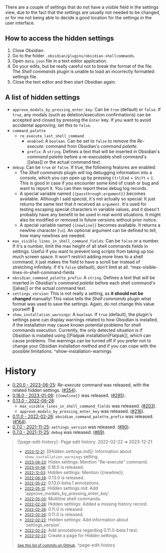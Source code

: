 There are a couple of settings that do not have a visible field in the settings view, due to the fact that the settings are usually not needed to be changed, or for me not being able to decide a good location for the settings in the user interface.

## How to access the hidden settings
1. Close Obsidian.
2. Go to the folder `.obsidian/plugins/obsidian-shellcommands`.
3. Open `data.json` file in a text editor application.
4. Do your edits, but be really careful not to break the format of the file. The *Shell commands* plugin is unable to load an incorrectly formatted settings file.
5. Close the text editor and then start Obsidian again.

## A list of hidden settings
- `approve_modals_by_pressing_enter_key`: Can be `true` (default) or `false`. If `true`, any modals (such as deletion/execution confirmations) can be accepted and closed by pressing the `Enter` key. If you want to avoid accidental approving, set this to `false`. 
- `command_palette` 
    - `re_execute_last_shell_command`
        - `enabled`: A `boolean`. Can be set to `false` to remove the _Re-execute:_ command from Obsidian's *command palette*.
        - `prefix`: A `string`. Defines a text that will be inserted in Obsidian's *command palette* before a re-executable shell command's [[alias]] or the actual command text.
- `debug`: Can be `true` or `false`. If true, the following features are enabled:
	- The *Shell commands* plugin will log debugging information into a console, which you can open up by pressing `Ctrl`/`Cmd` + `Shift` + `I`. This is good in case if you encounter some kind of crash or bug and want to report it. You can then report these debug log records.
	- A special variable named `{{passthrough:argument}}` becomes available. Although I said *special*, it's not actually so special: It just returns the same text that it received as `argument`. It's used for testing escaping special characters in variable values, and it doesn't probably have any benefit to be used in real world situations. It might also be modified or removed in future versions without prior notice.
	- A special variable named `{{newline}}` becomes available. It returns a newline character (`\n`). An optional argument can be defined to tell, how many newlines are needed.
- `max_visible_lines_in_shell_command_fields`: Can be `false` or a number. If it's a number, limit the max height of all shell commands fields in settings. Useful if you want to prevent long scripts from taking up too much screen space. It won't restrict adding more lines to a shell command, it just makes the field to have a scroll bar instead of stretching infinitely. If it's `false` (default), don't limit at all. ^max-visible-lines-in-shell-command-fields
- `obsidian_command_palette_prefix`: A `string`. Defines a text that will be inserted in Obsidian's *command palette* before each shell command's [[alias]] or the actual command text.
- `settings_version`: This is not really a setting, as **it should not be changed** manually! This value tells the *Shell commands* plugin what format was used to save the settings. Again, do not change this value yourself! 🙂
- `show_installation_warnings`: A `boolean`. If `true` (default), the plugin's settings pane can display warnings related to how Obsidian is installed, if the installation may cause known potential problems for shell commands execution. Currently, the only detected situation is if Obsidian is installed using [[Flatpak installation|Flatpak]], which can cause problems. The warnings can be turned off if you prefer not to change your Obsidian installation method and if you can cope with the possible limitations. ^show-installation-warnings

# History
- [0.20.0 - 2023-06-25](https://github.com/Taitava/obsidian-shellcommands/blob/main/CHANGELOG.md#0200---2023-06-25): _Re-execute_ command was released, with the related hidden settings. ([#354](https://github.com/Taitava/obsidian-shellcommands/issues/354)).
- [0.18.0 - 2023-01-06](https://github.com/Taitava/obsidian-shellcommands/blob/main/CHANGELOG.md#0180---2023-01-06): `{{newline}}` was released. ([#295](https://github.com/Taitava/obsidian-shellcommands/issues/295)).
- [0.13.0 - 2022-06-28](https://github.com/Taitava/obsidian-shellcommands/blob/main/CHANGELOG.md#0130---2022-06-28):
	- `max_visible_lines_in_shell_command_fields` was released. ([#203](https://github.com/Taitava/obsidian-shellcommands/issues/203)).
	- `approve_modals_by_pressing_enter_key` was released. ([#216](https://github.com/Taitava/obsidian-shellcommands/issues/216)).
- [0.11.0 - 2022-02-26](https://github.com/Taitava/obsidian-shellcommands/blob/main/CHANGELOG.md#0110---2022-02-26): `obsidian_command_palette_prefix` was released. ([#164](https://github.com/Taitava/obsidian-shellcommands/issues/164)).
- [0.7.0 - 2021-11-25](https://github.com/Taitava/obsidian-shellcommands/blob/main/CHANGELOG.md#070---2021-11-25): `settings_version` was released. ([#90](https://github.com/Taitava/obsidian-shellcommands/issues/90)).
- [0.7.0 - 2021-11-25](https://github.com/Taitava/obsidian-shellcommands/blob/main/CHANGELOG.md#070---2021-11-25): `debug` was released. ([#69](https://github.com/Taitava/obsidian-shellcommands/issues/69)).


> [!page-edit-history]- Page edit history: 2022-02-22 &#10132; 2023-12-21
> - [<small>2023-12-21</small>](https://github.com/Taitava/obsidian-shellcommands-documentation/commit/71c7bad42976db5b21483e7c5cc45bd05228787c): [[Hidden settings.md]]: Information about `show_installation_warnings` setting.
> - [<small>2023-06-23</small>](https://github.com/Taitava/obsidian-shellcommands-documentation/commit/f3ff1611a4c4a370f07fe70a18b7ceea01cba0bc): Hiden settings: Mention "Re-execute" command.
> - [<small>2023-01-06</small>](https://github.com/Taitava/obsidian-shellcommands-documentation/commit/65637e77d4b209f81b215d1f2222bb138b7cbf0c): 0.18.0 is released.
> - [<small>2022-12-03</small>](https://github.com/Taitava/obsidian-shellcommands-documentation/commit/5fd8e7237b33b273ae2174f19cf47ef8ef915e35): Hidden settings: Mention {{newline}}.
> - [<small>2022-06-28</small>](https://github.com/Taitava/obsidian-shellcommands-documentation/commit/49efe1a5a719cb695cc0a4a96d05c10548298804): 0.13.0 is released.
> - [<small>2022-05-22</small>](https://github.com/Taitava/obsidian-shellcommands-documentation/commit/bb37c1f8ee6630879a4d6578eae61c50730cda97): 0.13.0-beta.1 annotations.
> - [<small>2022-05-12</small>](https://github.com/Taitava/obsidian-shellcommands-documentation/commit/af84abadcd9066a857fe6c6c52da0a1f2555a9dc): Hidden settings.md: Add 'approve_modals_by_pressing_enter_key'.
> - [<small>2022-05-03</small>](https://github.com/Taitava/obsidian-shellcommands-documentation/commit/8e2b04d58bc91cd7d795b95217fd45c2fc11df2c): Multiline shell commands.
> - [<small>2022-02-26</small>](https://github.com/Taitava/obsidian-shellcommands-documentation/commit/7769b1c47ae8c0709d7631fef285d82c82dcaca7): Hidden settings: Added a missing history record.
> - [<small>2022-02-26</small>](https://github.com/Taitava/obsidian-shellcommands-documentation/commit/d6e852c88fb1ba221140841ea599189a27864a19): 0.11.0 is released.
> - [<small>2022-02-26</small>](https://github.com/Taitava/obsidian-shellcommands-documentation/commit/e5463e54d3424913624f9ebc61fcc7f5dee829cb): 0.11.0 is released.
> - [<small>2022-02-22</small>](https://github.com/Taitava/obsidian-shellcommands-documentation/commit/84083f0caed7e2a4f427685839ff6422b0901230): Hidden settings: Add information about 'settings_version'.
> - [<small>2022-02-22</small>](https://github.com/Taitava/obsidian-shellcommands-documentation/commit/7537045e3408a0fa0a1f3b47a62907fc6e4f8ca3): Add annotations regarding 0.11.0-beta.1 test.
> - [<small>2022-02-22</small>](https://github.com/Taitava/obsidian-shellcommands-documentation/commit/fabdd6cf143447380e2f28f92ee7752d169d2554): Create a page for Hidden settings.
> 
> [<small>See this list of commits on GitHub</small>](https://github.com/Taitava/obsidian-shellcommands-documentation/commits/main/Hidden%20settings.md).
> ^page-edit-history